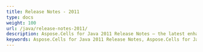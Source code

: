 ```yaml
---
title: Release Notes - 2011
type: docs
weight: 100
url: /java/release-notes-2011/
description: Aspose.Cells for Java 2011 Release Notes – the latest enhancements, new features, and fixes.
keywords: Aspose.Cells for Java 2011 Release Notes, Aspose.Cells for Java 2011 updates and fixes
---
```




